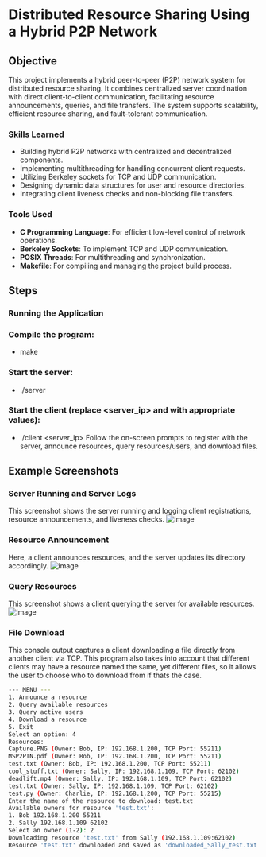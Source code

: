 # Distributed Resource Sharing Using a Hybrid P2P Network

## Objective
This project implements a hybrid peer-to-peer (P2P) network system for distributed resource sharing. It combines centralized server coordination with direct client-to-client communication, facilitating resource announcements, queries, and file transfers. The system supports scalability, efficient resource sharing, and fault-tolerant communication.

### Skills Learned
- Building hybrid P2P networks with centralized and decentralized components.
- Implementing multithreading for handling concurrent client requests.
- Utilizing Berkeley sockets for TCP and UDP communication.
- Designing dynamic data structures for user and resource directories.
- Integrating client liveness checks and non-blocking file transfers.

### Tools Used
- **C Programming Language**: For efficient low-level control of network operations.
- **Berkeley Sockets**: To implement TCP and UDP communication.
- **POSIX Threads**: For multithreading and synchronization.
- **Makefile**: For compiling and managing the project build process.

## Steps
### Running the Application
### Compile the program:
- make
### Start the server:
- ./server
### Start the client (replace <server_ip> and <username> with appropriate values):
- ./client <server_ip> <username>
Follow the on-screen prompts to register with the server, announce resources, query resources/users, and download files.

## Example Screenshots

### Server Running and Server Logs
This screenshot shows the server running and logging client registrations, resource announcements, and liveness checks.
![image](https://github.com/user-attachments/assets/b1b40643-73da-4b60-89f9-25a369ca9f2f)


### Resource Announcement
Here, a client announces resources, and the server updates its directory accordingly.
![image](https://github.com/user-attachments/assets/d62ded42-d9cf-4488-ad1a-31f5c80587d7)


### Query Resources
This screenshot shows a client querying the server for available resources.
![image](https://github.com/user-attachments/assets/37cf87f1-6381-4fd0-abe6-c30b1f7a223c)


### File Download
This console output captures a client downloading a file directly from another client via TCP.
This program also takes into account that different clients may have a resource named the same, yet 
different files, so it allows the user to choose who to download from if thats the case.

```bash
--- MENU ---
1. Announce a resource
2. Query available resources
3. Query active users
4. Download a resource
5. Exit
Select an option: 4
Resources:
Capture.PNG (Owner: Bob, IP: 192.168.1.200, TCP Port: 55211)
MSP2PIN.pdf (Owner: Bob, IP: 192.168.1.200, TCP Port: 55211)
test.txt (Owner: Bob, IP: 192.168.1.200, TCP Port: 55211)
cool_stuff.txt (Owner: Sally, IP: 192.168.1.109, TCP Port: 62102)
deadlift.mp4 (Owner: Sally, IP: 192.168.1.109, TCP Port: 62102)
test.txt (Owner: Sally, IP: 192.168.1.109, TCP Port: 62102)
test.py (Owner: Charlie, IP: 192.168.1.200, TCP Port: 55215)
Enter the name of the resource to download: test.txt
Available owners for resource 'test.txt':
1. Bob 192.168.1.200 55211
2. Sally 192.168.1.109 62102
Select an owner (1-2): 2
Downloading resource 'test.txt' from Sally (192.168.1.109:62102)
Resource 'test.txt' downloaded and saved as 'downloaded_Sally_test.txt'
